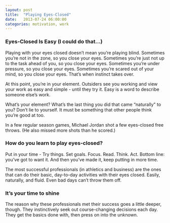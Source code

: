 ```yaml
---
layout: post
title:  "Playing Eyes-Closed"
date:   2013-07-24 06:00:00
categories: motivation, work
---
```


### Eyes-Closed Is Easy (I could do that…)

Playing with your eyes closed doesn’t mean you’re playing blind. Sometimes you’re not in the zone, so you close your eyes. Sometimes you’re just not up to the task ahead of you, so you close your eyes. Sometimes you’re under pressure, so you close your eyes. Sometimes you’re scared out of your mind, so you close your eyes. That’s when instinct takes over.

At this point, you’re in your element. Outsiders see you working and view your work as easy and simple - until they try it. Easy is a word to describe someone else’s work.

What’s your element? What’s the last thing you did that came “naturally" to you? Don’t lie to yourself. It must be something that other people think you’re good at too.

In a few regular season games, Michael Jordan shot a few eyes-closed free throws. (He also missed more shots than he scored.)

### How do you learn to play eyes-closed?

Put in your time - Try things. Set goals. Focus. Read. Think. Act. Bottom line: you’ve got to want it. And then you’ve made it, keep putting in more time.

The most successful professionals (in athletics and business) are the ones that can do their basic, day-to-day activities with their eyes closed. Easily, naturally, and fluid. Even bad days can’t throw them off.

### It’s your time to shine

The reason why these professionals met their success goes a little deeper, though. They instinctively seek out course-changing decisions each day. They get the basics done with, then press on into the unknown.